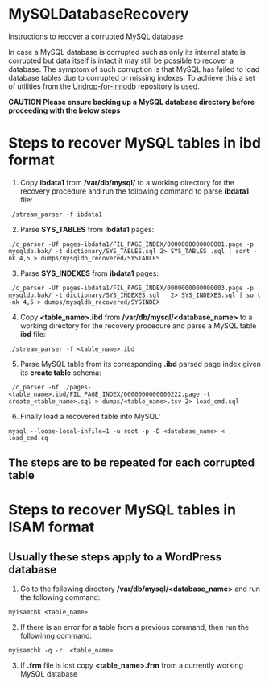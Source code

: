 # MySQLDatabaseRecovery
Instructions to recover a corrupted MySQL database

In case a MySQL database is corrupted such as only its internal state is corrupted but data itself is intact it may still be possible to recover a database. The symptom of such corruption is that MySQL has failed to load database tables due to corrupted or missing indexes. To  achieve this a set of utilities from the [Undrop-for-innodb](https://github.com/maxsteciuk/undrop-for-innodb) repository is used.

**CAUTION Please ensure backing up a MySQL database directory before proceeding with the below steps**

# Steps to recover MySQL tables in ibd format
1. Copy **ibdata1** from **/var/db/mysql/**  to a working directory for the recovery procedure and run the following command to parse **ibdata1** file:
```
./stream_parser -f ibdata1
```
2. Parse **SYS_TABLES** from **ibdata1** pages:
```
./c_parser -Uf pages-ibdata1/FIL_PAGE_INDEX/0000000000000001.page -p mysqldb.bak/ -t dictionary/SYS_TABLES.sql 2> SYS_TABLES .sql | sort -nk 4,5 > dumps/mysqldb_recovered/SYSTABLES
```

3. Parse **SYS_INDEXES** from **ibdata1** pages:  
```
./c_parser -Uf pages-ibdata1/FIL_PAGE_INDEX/0000000000000003.page -p mysqldb.bak/ -t dictionary/SYS_INDEXES.sql   2> SYS_INDEXES.sql | sort -nk 4,5 > dumps/mysqldb_recovered/SYSINDEX
```

4. Copy **<table_name>.ibd** from **/var/db/mysql/<database_name>**  to a working directory for the recovery procedure and parse a MySQL table **ibd** file:
```
./stream_parser -f <table_name>.ibd
```

5. Parse MySQL table from its corresponding **.ibd** parsed page index given its **create table** schema:
```
./c_parser -6f ./pages-<table_name>.ibd/FIL_PAGE_INDEX/0000000000000222.page -t create_<table_name>.sql > dumps/<table_name>.tsv 2> load_cmd.sql
```

6. Finally load a recovered table into MySQL: 
```
mysql --loose-local-infile=1 -u root -p -D <database_name> < load_cmd.sq
```
## The steps are to be repeated for each corrupted table

# Steps to recover MySQL tables in ISAM format
## Usually these steps apply to a WordPress database

1. Go to the following directory **/var/db/mysql/<database_name>** and run the following command:
```
myisamchk <table_name>
```
2. If there is an error for a table from a previous command, then run the followinng command:
```
myisamchk -q -r  <table_name>
```
3. If **.frm** file is lost  copy **<table_name>.frm** from a currently working MySQL database
